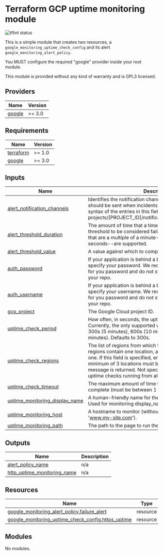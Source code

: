 # Terraform GCP uptime monitoring module

![tflint status](https://github.com/sparkfabrik/terraform-sparkfabrik-gcp-http-monitoring/actions/workflows/tflint.yml/badge.svg?branch=main)

This is a simple module that creates two resources, a `google_monitoring_uptime_check_config` and its alert `google_monitoring_alert_policy`.

You MUST configure the required "google" provider inside your root module.

This module is provided without any kind of warranty and is GPL3 licensed.

<!-- BEGIN_TF_DOCS -->
## Providers

| Name | Version |
|------|---------|
| <a name="provider_google"></a> [google](#provider\_google) | >= 3.0 |
## Requirements

| Name | Version |
|------|---------|
| <a name="requirement_terraform"></a> [terraform](#requirement\_terraform) | >= 1.0 |
| <a name="requirement_google"></a> [google](#requirement\_google) | >= 3.0 |
## Inputs

| Name | Description | Type | Default | Required |
|------|-------------|------|---------|:--------:|
| <a name="input_alert_notification_channels"></a> [alert\_notification\_channels](#input\_alert\_notification\_channels) | Identifies the notification channels to which notifications should be sent when incidents are opened or closed. The syntax of the entries in this field is projects/[PROJECT\_ID]/notificationChannels/[CHANNEL\_ID] | `list(string)` | n/a | yes |
| <a name="input_alert_threshold_duration"></a> [alert\_threshold\_duration](#input\_alert\_threshold\_duration) | The amount of time that a time series must violate the threshold to be considered failing. Currently, only values that are a multiple of a minute--e.g., 0, 60, 120, or 300 seconds--are supported. | `string` | `"60s"` | no |
| <a name="input_alert_threshold_value"></a> [alert\_threshold\_value](#input\_alert\_threshold\_value) | A value against which to compare the time series. | `number` | `2` | no |
| <a name="input_auth_password"></a> [auth\_password](#input\_auth\_password) | If your application is behind a basic auth, here you can specify your password. We recommend to use an env var for you password and do not store it as data plain text in your repo. | `string` | `""` | no |
| <a name="input_auth_username"></a> [auth\_username](#input\_auth\_username) | If your application is behind a basic auth, here you can specify your username. We recommend to use an env var for you password and do not store it as data plain text in your repo. | `string` | `""` | no |
| <a name="input_gcp_project"></a> [gcp\_project](#input\_gcp\_project) | The Google Cloud project ID. | `string` | n/a | yes |
| <a name="input_uptime_check_period"></a> [uptime\_check\_period](#input\_uptime\_check\_period) | How often, in seconds, the uptime check is performed. Currently, the only supported values are 60s (1 minute), 300s (5 minutes), 600s (10 minutes), and 900s (15 minutes). Defaults to 300s. | `string` | `"60s"` | no |
| <a name="input_uptime_check_regions"></a> [uptime\_check\_regions](#input\_uptime\_check\_regions) | The list of regions from which the check will be run. Some regions contain one location, and others contain more than one. If this field is specified, enough regions to include a minimum of 3 locations must be provided, or an error message is returned. Not specifying this field will result in uptime checks running from all regions. | `list(string)` | <pre>[<br>  "ASIA_PACIFIC",<br> "EUROPE",<br>  "SOUTH_AMERICA"<br>]</pre> | no |
| <a name="input_uptime_check_timeout"></a> [uptime\_check\_timeout](#input\_uptime\_check\_timeout) | The maximum amount of time to wait for the request to complete (must be between 1 and 60 seconds). | `string` | `"10s"` | no |
| <a name="input_uptime_monitoring_display_name"></a> [uptime\_monitoring\_display\_name](#input\_uptime\_monitoring\_display\_name) | A human-friendly name for the uptime check configuration. Used for monitoring display\_name. | `string` | `""` | no |
| <a name="input_uptime_monitoring_host"></a> [uptime\_monitoring\_host](#input\_uptime\_monitoring\_host) | A hostname to monitor (without protocol, example: 'www.my-site.com'). | `string` | n/a | yes |
| <a name="input_uptime_monitoring_path"></a> [uptime\_monitoring\_path](#input\_uptime\_monitoring\_path) | The path to the page to run the check against. | `string` | `"/"` | no |
## Outputs

| Name | Description |
|------|-------------|
| <a name="output_alert_policy_name"></a> [alert\_policy\_name](#output\_alert\_policy\_name) | n/a |
| <a name="output_http_uptime_monitoring_name"></a> [http\_uptime\_monitoring\_name](#output\_http\_uptime\_monitoring\_name) | n/a |
## Resources

| Name | Type |
|------|------|
| [google_monitoring_alert_policy.failure_alert](https://registry.terraform.io/providers/hashicorp/google/latest/docs/resources/monitoring_alert_policy) | resource |
| [google_monitoring_uptime_check_config.https_uptime](https://registry.terraform.io/providers/hashicorp/google/latest/docs/resources/monitoring_uptime_check_config) | resource |
## Modules

No modules.

<!-- END_TF_DOCS -->
